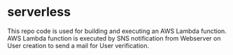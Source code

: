 # serverless
This repo code is used for building and executing an AWS Lambda function.
AWS Lambda function is executed by SNS notification from Webserver on User creation to send a mail for User verification.

